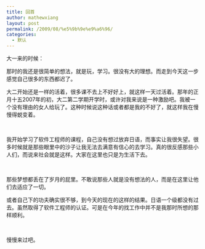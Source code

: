 ```yaml
---
title: 回首
author: mathewxiang
layout: post
permalink: /2009/08/%e5%9b%9e%e9%a6%96/
categories:
  - 默认
---
```

大一来的时候：

那时的我还是很简单的想法，就是玩，学习。很没有大的理想。而走到今天这一步感觉自己很多的东西都迟了。

大二开始还是一样的活着，很多课不去上不好好上，就这样一天过活着。那年的正月十五2007年的初，大二第二学期开学时，或许对我来说是一种激励吧。我被一个没有理由的女人给玩了。这种时候说这种话或者都是我的不好了，就这样我在慢慢得蜕变着。

 

我开始学习了软件工程师的课程，自己没有想过放弃日语，而事实让我很失望。很多时候就是那些眼里中的沙子让我无法去满意有信心的去学习。真的很反感那些小人们，而说来社会就是这样。大家在这里也只是为生活下去。

 

那些梦想都丢在了岁月的屁里。不敢说那些人就是没有想法的人，而是在这里让他们去适应了一切。

或者自己下的功夫确实很不够，到今天的现在的这样的结果。日语一个级都没有过去。虽然取得了软件工程师的认证。可是在今年的找工作中并不是我那时所想的那样顺利。

 

慢慢来过吧。